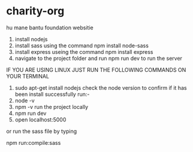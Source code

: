 # charity-org
hu mane bantu foundation websitie
 
1) install nodejs
2) install sass using the command npm install node-sass
3) install express useing the command npm install express
4) navigate to the  project folder and run npm run dev to run the server

IF YOU ARE USING LINUX JUST RUN THE FOLLOWING COMMANDS ON YOUR TERMINAL

1) sudo apt-get install nodejs
check the node version to confirm if it has been install successfully run:-
4) node -v 
5) npm -v
run the project locally
6) npm run dev 
7) open localhost:5000

or run the sass file by typing

npm run:compile:sass
